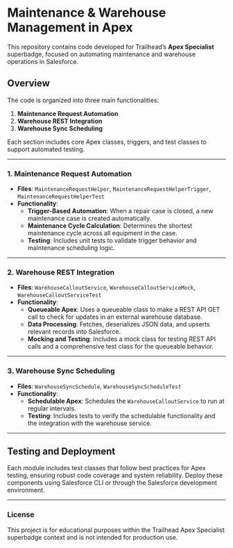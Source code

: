 # Maintenance & Warehouse Management in Apex

This repository contains code developed for Trailhead’s **Apex Specialist** superbadge, focused on automating maintenance and warehouse operations in Salesforce.

## Overview

The code is organized into three main functionalities:

1. **Maintenance Request Automation**
2. **Warehouse REST Integration**
3. **Warehouse Sync Scheduling**

Each section includes core Apex classes, triggers, and test classes to support automated testing.

---

### 1. Maintenance Request Automation

- **Files**: `MaintenanceRequestHelper`, `MaintenanceRequestHelperTrigger`, `MaintenanceRequestHelperTest`
- **Functionality**:
  - **Trigger-Based Automation**: When a repair case is closed, a new maintenance case is created automatically.
  - **Maintenance Cycle Calculation**: Determines the shortest maintenance cycle across all equipment in the case.
  - **Testing**: Includes unit tests to validate trigger behavior and maintenance scheduling logic.

---

### 2. Warehouse REST Integration

- **Files**: `WarehouseCalloutService`, `WarehouseCalloutServiceMock`, `WarehouseCalloutServiceTest`
- **Functionality**:
  - **Queueable Apex**: Uses a queueable class to make a REST API GET call to check for updates in an external warehouse database.
  - **Data Processing**: Fetches, deserializes JSON data, and upserts relevant records into Salesforce.
  - **Mocking and Testing**: Includes a mock class for testing REST API calls and a comprehensive test class for the queueable behavior.

---

### 3. Warehouse Sync Scheduling

- **Files**: `WarehouseSyncSchedule`, `WarehouseSyncScheduleTest`
- **Functionality**:
  - **Schedulable Apex**: Schedules the `WarehouseCalloutService` to run at regular intervals.
  - **Testing**: Includes tests to verify the schedulable functionality and the integration with the warehouse service.

---

## Testing and Deployment

Each module includes test classes that follow best practices for Apex testing, ensuring robust code coverage and system reliability. Deploy these components using Salesforce CLI or through the Salesforce development environment.

--- 

### License

This project is for educational purposes within the Trailhead Apex Specialist superbadge context and is not intended for production use.
